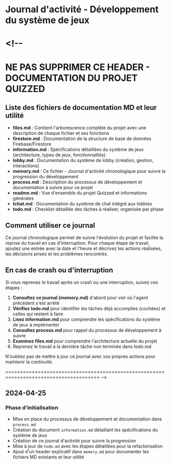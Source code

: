 # Journal d'activité - Développement du système de jeux

# <!--

# NE PAS SUPPRIMER CE HEADER - DOCUMENTATION DU PROJET QUIZZED

## Liste des fichiers de documentation MD et leur utilité

- **files.md** : Contient l'arborescence complète du projet avec une description de chaque fichier et ses fonctions
- **firestore.md** : Documentation de la structure de base de données Firebase/Firestore
- **information.md** : Spécifications détaillées du système de jeux (architecture, types de jeux, fonctionnalités)
- **lobby.md** : Documentation du système de lobby (création, gestion, interactions)
- **memory.md** : Ce fichier - Journal d'activité chronologique pour suivre la progression du développement
- **process.md** : Description du processus de développement et documentation à suivre pour ce projet
- **readme.md** : Vue d'ensemble du projet Quizzed et informations générales
- **tchat.md** : Documentation du système de chat intégré aux lobbies
- **todo.md** : Checklist détaillée des tâches à réaliser, organisée par phase

## Comment utiliser ce journal

Ce journal chronologique permet de suivre l'évolution du projet et facilite la reprise du travail en cas d'interruption.
Pour chaque étape de travail, ajoutez une entrée avec la date et l'heure et décrivez les actions réalisées, les décisions prises et les problèmes rencontrés.

## En cas de crash ou d'interruption

Si vous reprenez le travail après un crash ou une interruption, suivez ces étapes :

1. **Consultez ce journal (memory.md)** d'abord pour voir où l'agent précédent s'est arrêté
2. **Vérifiez todo.md** pour identifier les tâches déjà accomplies (cochées) et celles qui restent à faire
3. **Lisez information.md** pour comprendre les spécifications du système de jeux à implémenter
4. **Consultez process.md** pour rappel du processus de développement à suivre
5. **Examinez files.md** pour comprendre l'architecture actuelle du projet
6. Reprenez le travail à la dernière tâche non terminée dans todo.md

N'oubliez pas de mettre à jour ce journal avec vos propres actions pour maintenir la continuité.

======================================================================================
-->

## 2024-04-25

### Phase d'initialisation

- Mise en place du processus de développement et documentation dans `process.md`
- Création du document `information.md` détaillant les spécifications du système de jeux
- Création de ce journal d'activité pour suivre la progression
- Mise à jour de `todo.md` avec les étapes détaillées pour la refactorisation
- Ajout d'un header explicatif dans `memory.md` pour documenter les fichiers MD existants et leur utilité
